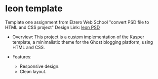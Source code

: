 # leon template
Template one assignment from Elzero Web School "convert PSD file to HTML and CSS project"
Design Link: [leon PSD](https://www.graphberry.com/item/leon-psd-agency-template)

* Overview: This project is a custom implementation of the Kasper template, a minimalistic theme for the Ghost blogging platform, using HTML and CSS.

* Features:
  * Responsive design.
  * Clean layout.

